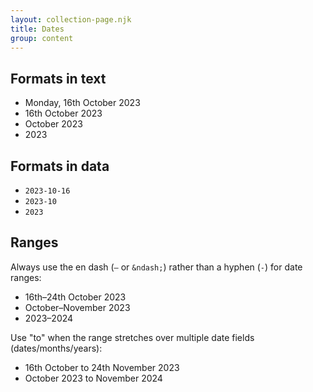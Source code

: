 ```yaml
---
layout: collection-page.njk
title: Dates
group: content
---
```


## Formats in text

- Monday, 16th October 2023
- 16th October 2023
- October 2023
- 2023

## Formats in data

- `2023-10-16`
- `2023-10`
- `2023`

## Ranges

Always use the en dash (`–` or `&ndash;`) rather than a hyphen (`-`) for date ranges:

- 16th–24th October 2023
- October–November 2023
- 2023–2024

Use "to" when the range stretches over multiple date fields (dates/months/years):

- 16th October to 24th November 2023
- October 2023 to November 2024
